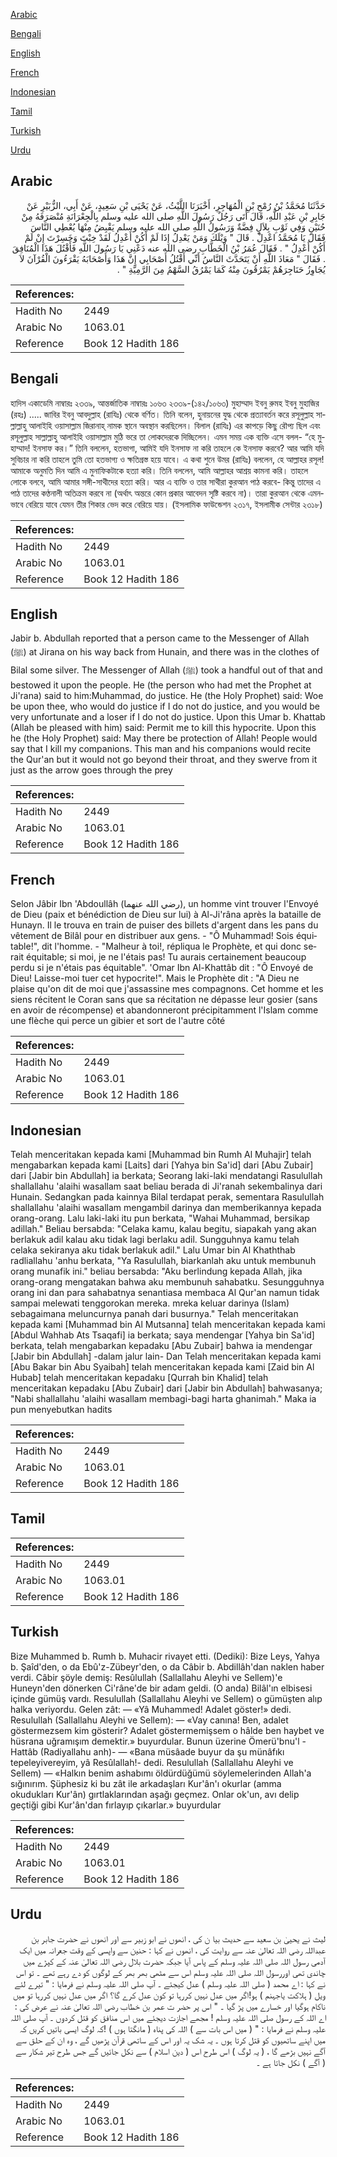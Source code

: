 [Arabic](#arabic)

[Bengali](#bengali)

[English](#english)

[French](#french)

[Indonesian](#indonesian)

[Tamil](#tamil)

[Turkish](#turkish)

[Urdu](#urdu)

## Arabic


<div dir="rtl" lang="ar" style={{fontSize:'larger',backgroundColor:'#f8f9fa',padding:20}}>
حَدَّثَنَا مُحَمَّدُ بْنُ رُمْحِ بْنِ الْمُهَاجِرِ، أَخْبَرَنَا اللَّيْثُ، عَنْ يَحْيَى بْنِ سَعِيدٍ، عَنْ أَبِي، الزُّبَيْرِ عَنْ جَابِرِ بْنِ عَبْدِ اللَّهِ، قَالَ أَتَى رَجُلٌ رَسُولَ اللَّهِ صلى الله عليه وسلم بِالْجِعْرَانَةِ مُنْصَرَفَهُ مِنْ حُنَيْنٍ وَفِي ثَوْبِ بِلاَلٍ فِضَّةٌ وَرَسُولُ اللَّهِ صلى الله عليه وسلم يَقْبِضُ مِنْهَا يُعْطِي النَّاسَ فَقَالَ يَا مُحَمَّدُ اعْدِلْ ‏.‏ قَالَ ‏"‏ وَيْلَكَ وَمَنْ يَعْدِلُ إِذَا لَمْ أَكُنْ أَعْدِلُ لَقَدْ خِبْتَ وَخَسِرْتَ إِنْ لَمْ أَكُنْ أَعْدِلُ ‏"‏ ‏.‏ فَقَالَ عُمَرُ بْنُ الْخَطَّابِ رضى الله عنه دَعْنِي يَا رَسُولَ اللَّهِ فَأَقْتُلَ هَذَا الْمُنَافِقَ ‏.‏ فَقَالَ ‏"‏ مَعَاذَ اللَّهِ أَنْ يَتَحَدَّثَ النَّاسُ أَنِّي أَقْتُلُ أَصْحَابِي إِنَّ هَذَا وَأَصْحَابَهُ يَقْرَءُونَ الْقُرْآنَ لاَ يُجَاوِزُ حَنَاجِرَهُمْ يَمْرُقُونَ مِنْهُ كَمَا يَمْرُقُ السَّهْمُ مِنَ الرَّمِيَّةِ ‏"‏ ‏.‏
</div>
<div style={{backgroundColor:'#f8f9fa',padding:20, marginBottom: 10}}><table> <thead> <tr> <th>References:</th> <th></th> </tr> </thead> <tbody><tr><td>Hadith No</td><td>2449</td></tr><tr><td>Arabic No</td><td>1063.01</td></tr><tr><td>Reference</td><td>Book 12 Hadith 186</td></tr></tbody></table></div>

## Bengali


<div dir="ltr" lang="bn" style={{fontSize:'larger',backgroundColor:'#f8f9fa',padding:20}}>
হাদিস একাডেমি নাম্বারঃ ২৩৩৯, আন্তর্জাতিক নাম্বারঃ ১০৬৩ ২৩৩৯-(১৪২/১০৬৩) মুহাম্মাদ ইবনু রুমহ ইবনু মুহাজির (রহঃ) ..... জাবির ইবনু আবদুল্লাহ (রাযিঃ) থেকে বর্ণিত। তিনি বলেন, হুনায়নের যুদ্ধ থেকে প্রত্যাবর্তন করে রসূলুল্লাহ সাল্লাল্লাহু আলাইহি ওয়াসাল্লাম জিরানাহ্ নামক স্থানে অবস্থান করছিলেন। বিলাল (রাযিঃ) এর কাপড়ে কিছু রৌপ্য ছিল এবং রসূলুল্লাহ সাল্লাল্লাহু আলাইহি ওয়াসাল্লাম মুঠি ভরে তা লোকদেরকে দিচ্ছিলেন। এমন সময় এক ব্যক্তি এসে বলল- “হে মুহাম্মাদ! ইনসাফ কর।” তিনি বললেন, হতভাগা, আমিই যদি ইনসাফ না করি তাহলে কে ইনসাফ করবে? আর আমি যদি সুবিচার না করি তাহলে তুমি তো হতভাগ্য ও ক্ষতিগ্রস্ত হয়ে যাবে। এ কথা শুনে উমর (রাযিঃ) বললেন, হে আল্লাহর রসূল! আমাকে অনুমতি দিন আমি এ মুনাফিকটাকে হত্যা করি। তিনি বললেন, আমি আল্লাহর আশ্রয় কামনা করি। তাহলে লোকে বলবে, আমি আমার সঙ্গী-সাথীদের হত্যা করি। আর এ ব্যক্তি ও তার সাথীরা কুরআন পাঠ করবে- কিন্তু তাদের এ পাঠ তাদের কণ্ঠনালী অতিক্রম করবে না (অর্থাৎ অন্তরে কোন প্রকার আবেদন সৃষ্টি করবে না)। তারা কুরআন থেকে এমনভাবে বেরিয়ে যাবে যেমন তীর শিকার ভেদ করে বেরিয়ে যায়। (ইসলামিক ফাউন্ডেশন ২৩১৭, ইসলামীক সেন্টার ২৩১৮)
</div>
<div style={{backgroundColor:'#f8f9fa',padding:20, marginBottom: 10}}><table> <thead> <tr> <th>References:</th> <th></th> </tr> </thead> <tbody><tr><td>Hadith No</td><td>2449</td></tr><tr><td>Arabic No</td><td>1063.01</td></tr><tr><td>Reference</td><td>Book 12 Hadith 186</td></tr></tbody></table></div>

## English


<div dir="ltr" lang="en" style={{fontSize:'larger',backgroundColor:'#f8f9fa',padding:20}}>
Jabir b. Abdullah reported that a person came to the Messenger of Allah (ﷺ) at Jirana on his way back from Hunain, and there was in the clothes of Bilal some silver. The Messenger of Allah (ﷺ) took a handful out of that and bestowed it upon the people. He (the person who had met the Prophet at Ji'rana) said to him:Muhammad, do justice. He (the Holy Prophet) said: Woe be upon thee, who would do justice if I do not do justice, and you would be very unfortunate and a loser if I do not do justice. Upon this Umar b. Khattab (Allah be pleased with him) said: Permit me to kill this hypocrite. Upon this he (the Holy Prophet) said: May there be protection of Allah! People would say that I kill my companions. This man and his companions would recite the Qur'an but it would not go beyond their throat, and they swerve from it just as the arrow goes through the prey
</div>
<div style={{backgroundColor:'#f8f9fa',padding:20, marginBottom: 10}}><table> <thead> <tr> <th>References:</th> <th></th> </tr> </thead> <tbody><tr><td>Hadith No</td><td>2449</td></tr><tr><td>Arabic No</td><td>1063.01</td></tr><tr><td>Reference</td><td>Book 12 Hadith 186</td></tr></tbody></table></div>

## French


<div dir="ltr" lang="fr" style={{fontSize:'larger',backgroundColor:'#f8f9fa',padding:20}}>
Selon Jâbir Ibn 'Abdoullâh (رضي الله عنهما), un homme vint trouver l'Envoyé de Dieu (paix et bénédiction de Dieu sur lui) à Al-Ji'râna après la bataille de Hunayn. Il le trouva en train de puiser des billets d'argent dans les pans du vêtement de Bilâl pour en distribuer aux gens. - "Ô Muhammad! Sois équitable!", dit l'homme. - "Malheur à toi!, répliqua le Prophète, et qui donc serait équitable; si moi, je ne l'étais pas! Tu aurais certainement beaucoup perdu si je n'étais pas équitable". 'Omar Ibn Al-Khattâb dit : "Ô Envoyé de Dieu! Laisse-moi tuer cet hypocrite!". Mais le Prophète dit : "A Dieu ne plaise qu'on dit de moi que j'assassine mes compagnons. Cet homme et les siens récitent le Coran sans que sa récitation ne dépasse leur gosier (sans en avoir de récompense) et abandonneront précipitamment l'Islam comme une flèche qui perce un gibier et sort de l'autre côté
</div>
<div style={{backgroundColor:'#f8f9fa',padding:20, marginBottom: 10}}><table> <thead> <tr> <th>References:</th> <th></th> </tr> </thead> <tbody><tr><td>Hadith No</td><td>2449</td></tr><tr><td>Arabic No</td><td>1063.01</td></tr><tr><td>Reference</td><td>Book 12 Hadith 186</td></tr></tbody></table></div>

## Indonesian


<div dir="ltr" lang="id" style={{fontSize:'larger',backgroundColor:'#f8f9fa',padding:20}}>
Telah menceritakan kepada kami [Muhammad bin Rumh Al Muhajir] telah mengabarkan kepada kami [Laits] dari [Yahya bin Sa'id] dari [Abu Zubair] dari [Jabir bin Abdullah] ia berkata; Seorang laki-laki mendatangi Rasulullah shallallahu 'alaihi wasallam saat beliau berada di Ji'ranah sekembalinya dari Hunain. Sedangkan pada kainnya Bilal terdapat perak, sementara Rasulullah shallallahu 'alaihi wasallam mengambil darinya dan memberikannya kepada orang-orang. Lalu laki-laki itu pun berkata, "Wahai Muhammad, bersikap adillah." Beliau bersabda: "Celaka kamu, kalau begitu, siapakah yang akan berlakuk adil kalau aku tidak lagi berlaku adil. Sungguhnya kamu telah celaka sekiranya aku tidak berlakuk adil." Lalu Umar bin Al Khaththab radliallahu 'anhu berkata, "Ya Rasulullah, biarkanlah aku untuk membunuh orang munafik ini." beliau bersabda: "Aku berlindung kepada Allah, jika orang-orang mengatakan bahwa aku membunuh sahabatku. Sesungguhnya orang ini dan para sahabatnya senantiasa membaca Al Qur'an namun tidak sampai melewati tenggorokan mereka. mreka keluar darinya (Islam) sebagaimana meluncurnya panah dari busurnya." Telah menceritakan kepada kami [Muhammad bin Al Mutsanna] telah menceritakan kepada kami [Abdul Wahhab Ats Tsaqafi] ia berkata; saya mendengar [Yahya bin Sa'id] berkata, telah mengabarkan kepadaku [Abu Zubair] bahwa ia mendengar [Jabir bin Abdullah] -dalam jalur lain- Dan Telah menceritakan kepada kami [Abu Bakar bin Abu Syaibah] telah menceritakan kepada kami [Zaid bin Al Hubab] telah menceritakan kepadaku [Qurrah bin Khalid] telah menceritakan kepadaku [Abu Zubair] dari [Jabir bin Abdullah] bahwasanya; "Nabi shallallahu 'alaihi wasallam membagi-bagi harta ghanimah." Maka ia pun menyebutkan hadits
</div>
<div style={{backgroundColor:'#f8f9fa',padding:20, marginBottom: 10}}><table> <thead> <tr> <th>References:</th> <th></th> </tr> </thead> <tbody><tr><td>Hadith No</td><td>2449</td></tr><tr><td>Arabic No</td><td>1063.01</td></tr><tr><td>Reference</td><td>Book 12 Hadith 186</td></tr></tbody></table></div>

## Tamil


<div dir="ltr" lang="ta" style={{fontSize:'larger',backgroundColor:'#f8f9fa',padding:20}}>

</div>
<div style={{backgroundColor:'#f8f9fa',padding:20, marginBottom: 10}}><table> <thead> <tr> <th>References:</th> <th></th> </tr> </thead> <tbody><tr><td>Hadith No</td><td>2449</td></tr><tr><td>Arabic No</td><td>1063.01</td></tr><tr><td>Reference</td><td>Book 12 Hadith 186</td></tr></tbody></table></div>

## Turkish


<div dir="ltr" lang="tr" style={{fontSize:'larger',backgroundColor:'#f8f9fa',padding:20}}>
Bize Muhammed b. Rumh b. Muhacir rivayet etti. (Dediki): Bize Leys, Yahya b. Şaîd'den, o da Ebû'z-Zübeyr'den, o da Câbir b. Abdillâh'dan naklen haber verdi. Câbir şöyle demiş: Resûlullah (Sallallahu Aleyhi ve Sellem)'e Huneyn'den dönerken Ci'râne'de bir adam geldi. (O anda) Bilâl'ın elbisesi içinde gümüş vardı. Resulullah (Sallallahu Aleyhi ve Sellem) o gümüşten alıp halka veriyordu. Gelen zât: — «Yâ Muhammed! Adalet göster!» dedi. Resulullah (Sallallahu Aleyhi ve Sellem): — «Vay canına! Ben, adalet göstermezsem kim gösterir? Adalet göstermemişsem o hâlde ben haybet ve hüsrana uğramışım demektir.» buyurdular. Bunun üzerine Ömerü'bnu'l - Hattâb (Radiyallahu anh)- — «Bana müsâade buyur da şu münâfıkı tepeleyivereyim, yâ Resûlallah!- dedi. Resulullah (Sallallahu Aleyhi ve Sellem) — «Halkın benim ashabımı öldürdüğümü söylemelerinden Allah'a sığınırım. Şüphesiz ki bu zât ile arkadaşları Kur'ân'ı okurlar (amma okudukları Kur'ân) gırtlaklarından aşağı geçmez. Onlar ok'un, avı delip geçtiği gibi Kur'ân'dan fırlayıp çıkarlar.» buyurdular
</div>
<div style={{backgroundColor:'#f8f9fa',padding:20, marginBottom: 10}}><table> <thead> <tr> <th>References:</th> <th></th> </tr> </thead> <tbody><tr><td>Hadith No</td><td>2449</td></tr><tr><td>Arabic No</td><td>1063.01</td></tr><tr><td>Reference</td><td>Book 12 Hadith 186</td></tr></tbody></table></div>

## Urdu


<div dir="rtl" lang="ur" style={{fontSize:'larger',backgroundColor:'#f8f9fa',padding:20}}>
لیث نے یحییٰ بن سعید سے حدیث بیا ن کی ، انھوں نے ابو زبیر سے اور انھوں نے حضرت جابر بن عبداللہ رضی اللہ تعالیٰ عنہ سے روایت کی ، انھوں نے کہا : حنین سے واپسی کے وقت جعرانہ میں ایک آدمی رسول اللہ صلی اللہ علیہ وسلم کے پاس آیا جبکہ حضرت بلال رضی اللہ تعالیٰ عنہ کے کپڑے میں چاندی تھی اوررسول اللہ صلی اللہ علیہ وسلم اس سے مٹھی بھر بھر کے لوگوں کو دے رہے تھے ۔ تو اس نے کہا : اے محمد ( صلی اللہ علیہ وسلم ) عدل کیجئے ۔ آپ صلی اللہ علیہ وسلم نے فرمایا : " تیرے لئے ویل ( ہلاکت یاجہنم ) ہو!اگر میں عدل نہیں کررہا تو کون عدل کرے گا؟ اگر میں عدل نہیں کررہا تو میں ناکام ہوگیا اور خسارے میں پڑ گیا ۔ " اس پر حضر ت عمر بن خطاب رضی اللہ تعالیٰ عنہ نے عرض کی : اے اللہ کے رسول صلی اللہ علیہ وسلم ! مجھے اجازت دیجئے میں اس منافق کو قتل کردوں ۔ آپ صلی اللہ علیہ وسلم نے فرمایا : " ( میں اس بات سے ) اللہ کی پناہ ( مانگتا ہوں ) !کہ لوگ ایسی باتیں کریں کہ میں اپنے ساتھیوں کو قتل کرتا ہوں ۔ یہ شک یہ اور اس کے ساتھی قرآن پڑھیں گے ، وہ ان کے حلق سے آگے نہیں بڑھے گا ، ( یہ لوگ ) اس طرح اس ( دین اسلام ) سے نکل جائیں گے جس طرح تیر شکار سے ( آگے ) نکل جاتا ہے ۔
</div>
<div style={{backgroundColor:'#f8f9fa',padding:20, marginBottom: 10}}><table> <thead> <tr> <th>References:</th> <th></th> </tr> </thead> <tbody><tr><td>Hadith No</td><td>2449</td></tr><tr><td>Arabic No</td><td>1063.01</td></tr><tr><td>Reference</td><td>Book 12 Hadith 186</td></tr></tbody></table></div>